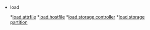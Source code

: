 * load

  *[load attrfile](load-attrfile)
  *[load hostfile](load-hostfile)
  *[load storage controller](load-storage-controller)
  *[load storage partition](load-storage-partition)
